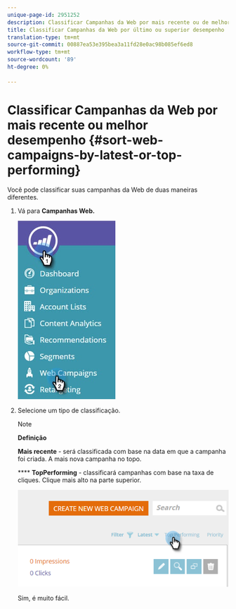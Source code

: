```yaml
---
unique-page-id: 2951252
description: Classificar Campanhas da Web por mais recente ou de melhor desempenho - Documentos de marketing - Documentação do produto
title: Classificar Campanhas da Web por último ou superior desempenho
translation-type: tm+mt
source-git-commit: 00887ea53e395bea3a11fd28e0ac98b085ef6ed8
workflow-type: tm+mt
source-wordcount: '89'
ht-degree: 0%

---
```



# Classificar Campanhas da Web por mais recente ou melhor desempenho {#sort-web-campaigns-by-latest-or-top-performing}

Você pode classificar suas campanhas da Web de duas maneiras diferentes.

1. Vá para **Campanhas Web.**

   ![](assets/web-campaigns-hand-1.jpg)

1. Selecione um tipo de classificação.

   >[!NOTE]
   >
   >**Definição**
   >
   >
   >**Mais recente**  - será classificada com base na data em que a campanha foi criada. A mais nova campanha no topo.
   >
   >
   >**** **TopPerforming**  - classificará campanhas com base na taxa de cliques. Clique mais alto na parte superior.

   ![](assets/image2016-11-4-13-3a34-3a59.png)

   Sim, é muito fácil.

